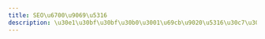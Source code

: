 ```yaml
---
title: SEO\u6700\u9069\u5316
description: \u30e1\u30bf\u30bf\u30b0\u3001\u69cb\u9020\u5316\u30c7\u30fc\u30bf\u306e\u5b9f\u88c5
---
```


<script>
  import PreparingPage from '$lib/components/PreparingPage.svelte';
</script>

<PreparingPage />